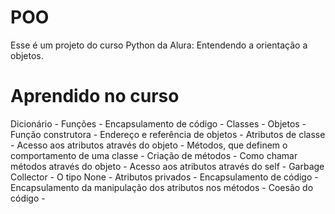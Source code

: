 # POO
Esse é um projeto do curso Python da Alura: Entendendo a orientação a objetos.

# Aprendido no curso
Dicionário -
Funções -
Encapsulamento de código -
Classes -
Objetos -
Função construtora -
Endereço e referência de objetos -
Atributos de classe -
Acesso aos atributos através do objeto -
Métodos, que definem o comportamento de uma classe -
Criação de métodos -
Como chamar métodos através do objeto -
Acesso aos atributos através do self -
Garbage Collector -
O tipo None -
Atributos privados -
Encapsulamento de código -
Encapsulamento da manipulação dos atributos nos métodos -
Coesão do código -